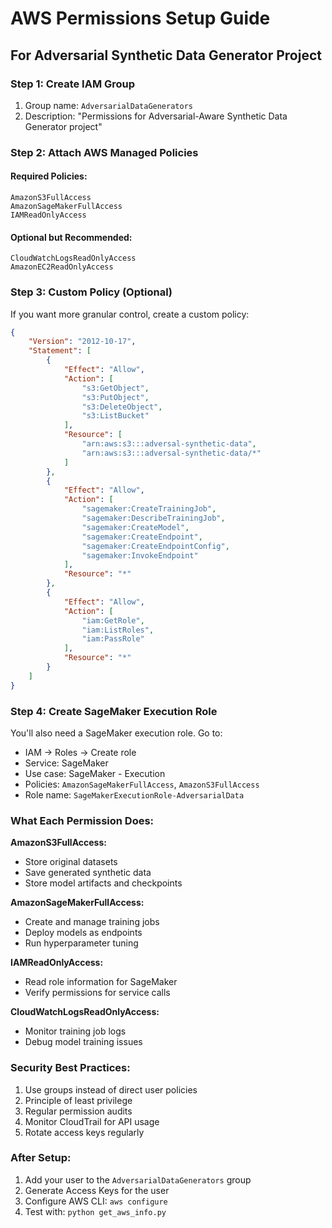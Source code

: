 # AWS Permissions Setup Guide

## For Adversarial Synthetic Data Generator Project

### Step 1: Create IAM Group
1. Group name: `AdversarialDataGenerators`
2. Description: "Permissions for Adversarial-Aware Synthetic Data Generator project"

### Step 2: Attach AWS Managed Policies

#### Required Policies:
```
AmazonS3FullAccess
AmazonSageMakerFullAccess
IAMReadOnlyAccess
```

#### Optional but Recommended:
```
CloudWatchLogsReadOnlyAccess
AmazonEC2ReadOnlyAccess
```

### Step 3: Custom Policy (Optional)
If you want more granular control, create a custom policy:

```json
{
    "Version": "2012-10-17",
    "Statement": [
        {
            "Effect": "Allow",
            "Action": [
                "s3:GetObject",
                "s3:PutObject",
                "s3:DeleteObject",
                "s3:ListBucket"
            ],
            "Resource": [
                "arn:aws:s3:::adversal-synthetic-data",
                "arn:aws:s3:::adversal-synthetic-data/*"
            ]
        },
        {
            "Effect": "Allow",
            "Action": [
                "sagemaker:CreateTrainingJob",
                "sagemaker:DescribeTrainingJob",
                "sagemaker:CreateModel",
                "sagemaker:CreateEndpoint",
                "sagemaker:CreateEndpointConfig",
                "sagemaker:InvokeEndpoint"
            ],
            "Resource": "*"
        },
        {
            "Effect": "Allow",
            "Action": [
                "iam:GetRole",
                "iam:ListRoles",
                "iam:PassRole"
            ],
            "Resource": "*"
        }
    ]
}
```

### Step 4: Create SageMaker Execution Role
You'll also need a SageMaker execution role. Go to:
- IAM → Roles → Create role
- Service: SageMaker
- Use case: SageMaker - Execution
- Policies: `AmazonSageMakerFullAccess`, `AmazonS3FullAccess`
- Role name: `SageMakerExecutionRole-AdversarialData`

### What Each Permission Does:

**AmazonS3FullAccess:**
- Store original datasets
- Save generated synthetic data
- Store model artifacts and checkpoints

**AmazonSageMakerFullAccess:**
- Create and manage training jobs
- Deploy models as endpoints
- Run hyperparameter tuning

**IAMReadOnlyAccess:**
- Read role information for SageMaker
- Verify permissions for service calls

**CloudWatchLogsReadOnlyAccess:**
- Monitor training job logs
- Debug model training issues

### Security Best Practices:
1.  Use groups instead of direct user policies
2.  Principle of least privilege
3.  Regular permission audits
4.  Monitor CloudTrail for API usage
5.  Rotate access keys regularly

### After Setup:
1. Add your user to the `AdversarialDataGenerators` group
2. Generate Access Keys for the user
3. Configure AWS CLI: `aws configure`
4. Test with: `python get_aws_info.py`
